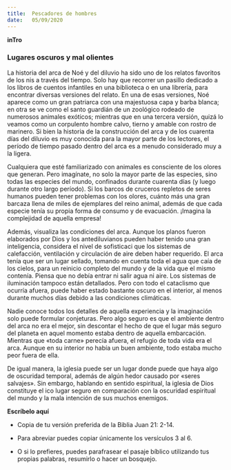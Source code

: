 ```yaml
---
title:  Pescadores de hombres
date:   05/09/2020
---
```


**inTro**

### Lugares oscuros y mal olientes

La historia del arca de Noé y del diluvio ha sido uno de los relatos favoritos de los nis a través del tiempo. Solo hay que recorrer un pasillo dedicado a los libros de cuentos infantiles en una biblioteca o en una librería, para encontrar diversas versiones del relato. En una de esas versiones, Noé aparece como un gran patriarca con una majestuosa capa y barba blanca; en otra se ve como el santo guardián de un zoológico rodeado de numerosos animales exóticos; mientras que en una tercera versión, quizá lo veamos como un corpulento hombre calvo, tierno y amable con rostro de marinero. Si bien la historia de la construcción del arca y de los cuarenta días del diluvio es muy conocida para la mayor parte de los lectores, el período de tiempo pasado dentro del arca es a menudo considerado muy a la ligera.

Cualquiera que esté familiarizado con animales es consciente de los olores que generan. Pero imagínate, no solo la mayor parte de las especies, sino todas las especies del mundo, confinados durante cuarenta días (y luego durante otro largo período). Si los barcos de cruceros repletos de seres humanos pueden tener problemas con los olores, cuánto más una gran barcaza llena de miles de ejemplares del reino animal, además de que cada especie tenía su propia forma de consumo y de evacuación. ¡Imagina la complejidad de aquella empresa!

Además, visualiza las condiciones del arca. Aunque los planos fueron elaborados por Dios y los antediluvianos pueden haber tenido una gran inteligencia, considera el nivel de sofisticaci que los sistemas de calefacción, ventilación y circulación de aire deben haber requerido. El arca tenía que ser un lugar sellado, tomando en cuenta toda el agua que caía de los cielos, para un reinicio completo del mundo y de la vida que el mismo contenía. Piensa que no debía entrar ni salir agua ni aire. Los sistemas de iluminación tampoco están detallados. Pero con todo el cataclismo que ocurría afuera, puede haber estado bastante oscuro en el interior, al menos durante muchos días debido a las condiciones climáticas.

Nadie conoce todos los detalles de aquella experiencia y la imaginación solo puede formular conjeturas. Pero algo seguro es que el ambiente dentro del arca no era el mejor, sin descontar el hecho de que el lugar más seguro del planeta en aquel momento estaba dentro de aquella embarcación. Mientras que «toda carne» perecía afuera, el refugio de toda vida era el arca. Aunque en su interior no había un buen ambiente, todo estaba mucho peor fuera de ella.

De igual manera, la iglesia puede ser un lugar donde puede que haya algo de oscuridad temporal, además de algún hedor causado por «seres salvajes». Sin embargo, hablando en sentido espiritual, la iglesia de Dios constituye el ico lugar seguro en comparación con la oscuridad espiritual del mundo y la mala intención de sus muchos enemigos.

**Escríbelo aquí**

- Copia de tu versión preferida de la Biblia Juan 21: 2-14.

- Para abreviar puedes copiar únicamente los versículos 3 al 6.

- O si lo prefieres, puedes parafrasear el pasaje bíblico utilizando tus propias palabras, resumirlo o hacer un bosquejo.

